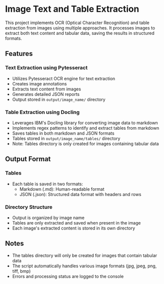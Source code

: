 # Image Text and Table Extraction

This project implements OCR (Optical Character Recognition) and table extraction from images using multiple approaches. It processes images to extract both text content and tabular data, saving the results in structured formats.

## Features

### Text Extraction using Pytesseract

- Utilizes Pytesseract OCR engine for text extraction
- Creates image annotations
- Extracts text content from images
- Generates detailed JSON reports
- Output stored in `output/image_name/` directory

### Table Extraction using Docling

- Leverages IBM's Docling library for converting image data to markdown
- Implements regex patterns to identify and extract tables from markdown
- Saves tables in both markdown and JSON formats
- Tables stored in `output/image_name/tables/` directory
- Note: Tables directory is only created for images containing tabular data

## Output Format

### Tables
- Each table is saved in two formats:
  - Markdown (.md): Human-readable format
  - JSON (.json): Structured data format with headers and rows

### Directory Structure
- Output is organized by image name
- Tables are only extracted and saved when present in the image
- Each image's extracted content is stored in its own directory

## Notes
- The tables directory will only be created for images that contain tabular data
- The script automatically handles various image formats (jpg, jpeg, png, tiff, bmp)
- Errors and processing status are logged to the console


